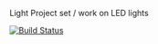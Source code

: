 Light Project
set / work on LED lights

[![Build Status](https://travis-ci.org/ReneCode/LightMessage.svg?branch=master)](https://travis-ci.org/ReneCode/LightMessage)

